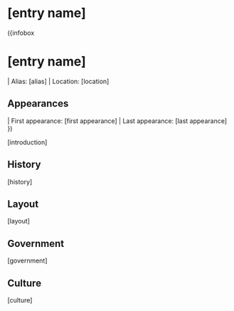 <!-- Anything surrounded by "[]" can be replaced freely -->
<!-- It is preferred that you don't touch anything else unless said otherwise-->

<!-- Delete all comments once the page is complete to reduce file size -->

# [entry name]

({infobox
# [entry name]
<!-- An image is optional for an entry's infobox -->
<!-- To include an image in the infobox, delete the surrounding comment -->
<!-- ![entry name](backend/images/[image name].png) -->
| Alias: [alias]
| Location: [location]
## Appearances
| First appearance: [first appearance]
| Last appearance: [last appearance]
})

<!-- Introduce the kingdom here -->
[introduction]

## History

<!-- Put the kingdom's history here -->
[history]

## Layout

<!-- Put the kingdom's layout here -->
[layout]

## Government

<!-- Put the kingdom's government details here -->
[government]

## Culture

<!-- Put the kingdom's culture here -->
[culture]